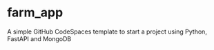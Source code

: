 # farm_app
A simple GitHub CodeSpaces template to start a project using Python, FastAPI and MongoDB

